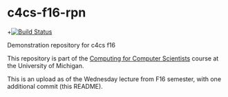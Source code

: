 # c4cs-f16-rpn


+[![Build Status](https://travis-ci.org/wipatric/c4cs-f16-rpn.svg?branch=master)](https://travis-ci.org/wipatric/c4cs-f16-rpn)

Demonstration repository for c4cs f16

This repository is part of the [Computing for Computer Scientists](https://c4cs.github.io)
course at the University of Michigan.

This is an upload as of the Wednesday lecture from F16 semester, with one additional commit (this README).
